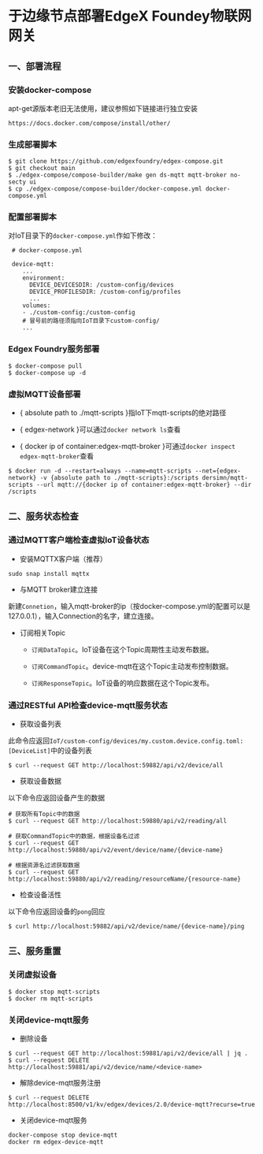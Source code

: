 # 于边缘节点部署EdgeX Foundey物联网网关

## `一、部署流程`

### 安装docker-compose

apt-get源版本老旧无法使用，建议参照如下链接进行独立安装

```
https://docs.docker.com/compose/install/other/
```

### 生成部署脚本

```
$ git clone https://github.com/edgexfoundry/edgex-compose.git
$ git checkout main
$ ./edgex-compose/compose-builder/make gen ds-mqtt mqtt-broker no-secty ui
$ cp ./edgex-compose/compose-builder/docker-compose.yml docker-compose.yml
```

### 配置部署脚本

对IoT目录下的```docker-compose.yml```作如下修改：

```
 # docker-compose.yml

 device-mqtt:
    ...
    environment:
      DEVICE_DEVICESDIR: /custom-config/devices
      DEVICE_PROFILESDIR: /custom-config/profiles
      ...
    volumes:
    - ./custom-config:/custom-config
    # 冒号前的路径须指向IoT目录下custom-config/
    ...
```

### Edgex Foundry服务部署

```
$ docker-compose pull
$ docker-compose up -d
```

### 虚拟MQTT设备部署

- { absolute path to ./mqtt-scripts }指IoT下mqtt-scripts的绝对路径

- { edgex-network }可以通过`docker network ls`查看

- { docker ip of container:edgex-mqtt-broker }可通过`docker inspect edgex-mqtt-broker`查看


```
$ docker run -d --restart=always --name=mqtt-scripts --net={edgex-network} -v {absolute path to ./mqtt-scripts}:/scripts dersimn/mqtt-scripts --url mqtt://{docker ip of container:edgex-mqtt-broker} --dir /scripts
```

## `二、服务状态检查`

### 通过MQTT客户端检查虚拟IoT设备状态

- 安装MQTTX客户端（推荐）

```
sudo snap install mqttx
```
- 与MQTT broker建立连接

新建`Connetion`，输入mqtt-broker的ip（按docker-compose.yml的配置可以是127.0.0.1），输入Connection的名字，建立连接。

- 订阅相关Topic

  - `订阅DataTopic`。IoT设备在这个Topic周期性主动发布数据。

  - `订阅CommandTopic`。device-mqtt在这个Topic主动发布控制数据。

  - `订阅ResponseTopic`。IoT设备的响应数据在这个Topic发布。

### 通过RESTful API检查device-mqtt服务状态

- 获取设备列表

此命令应返回`IoT/custom-config/devices/my.custom.device.config.toml: [DeviceList]`中的设备列表

```
$ curl --request GET http://localhost:59882/api/v2/device/all
```

- 获取设备数据

以下命令应返回设备产生的数据

```
# 获取所有Topic中的数据
$ curl --request GET http://localhost:59880/api/v2/reading/all

# 获取CommandTopic中的数据，根据设备名过滤
$ curl --request GET http://localhost:59880/api/v2/event/device/name/{device-name}

# 根据资源名过滤获取数据
$ curl --request GET http://localhost:59880/api/v2/reading/resourceName/{resource-name}
```

- 检查设备活性

以下命令应返回设备的`pong`回应

```
$ curl http://localhost:59882/api/v2/device/name/{device-name}/ping
```

## `三、服务重置`

### 关闭虚拟设备

```
$ docker stop mqtt-scripts
$ docker rm mqtt-scripts
```

### 关闭device-mqtt服务

- 删除设备

```
$ curl --request GET http://localhost:59881/api/v2/device/all | jq .
$ curl --request DELETE http://localhost:59881/api/v2/device/name/<device-name>
```

- 解除device-mqtt服务注册

```
$ curl --request DELETE http://localhost:8500/v1/kv/edgex/devices/2.0/device-mqtt?recurse=true
```

- 关闭device-mqtt服务

```
docker-compose stop device-mqtt
docker rm edgex-device-mqtt
```




